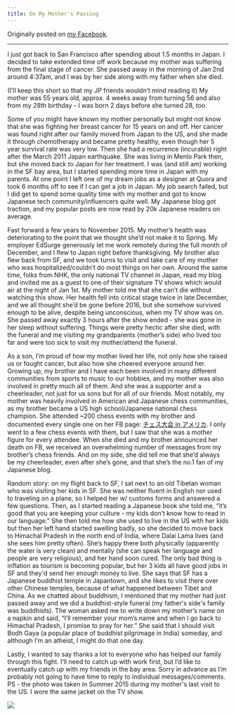 ```yaml
---
title: On My Mother's Passing
---
```


Originally posted on [my Facebook](https://www.facebook.com/photo.php?fbid=10200192531915811&set=a.2757499936481.2090742.1227210274&type=3&theater).

---

I just got back to San Francisco after spending about 1.5 months in Japan. I decided to take extended time off work because my mother was suffering from the final stage of cancer. She passed away in the morning of Jan 2nd around 4:37am, and I was by her side along with my father when she died.

(I’ll keep this short so that my JP friends wouldn’t mind reading it) My mother was 55 years old, approx. 4 weeks away from turning 56 and also from my 28th birthday - I was born 2 days before she turned 28, too.

Some of you might have known my mother personally but might not know that she was fighting her breast cancer for 15 years on and off. Her cancer was found right after our family moved from Japan to the US, and she made it through chemotherapy and became pretty healthy, even though her 5 year survival rate was very low. Then she had a recurrence (incurable) right after the March 2011 Japan earthquake. She was living in Menlo Park then, but she moved back to Japan for her treatment. I was (and still am) working in the SF bay area, but I started spending more time in Japan with my parents. At one point I left one of my dream jobs as a designer at Quora and took 6 months off to see if I can get a job in Japan. My job search failed, but I did get to spend some quality time with my mother and got to know Japanese tech community/influencers quite well. My Japanese blog got traction, and my popular posts are now read by 20k Japanese readers on average.

Fast forward a few years to November 2015. My mother’s health was deteriorating to the point that we thought she’d not make it to Spring. My employer EdSurge generously let me work remotely during the full month of December, and I flew to Japan right before thanksgiving. My brother also flew back from SF, and we took turns to visit and take care of my mother who was hospitalized/couldn’t do most things on her own. Around the same time, folks from NHK, the only national TV channel in Japan, read my blog and invited me as a guest to one of their signature TV shows which would air at the night of Jan 1st. My mother told me that she can’t die without watching this show. Her health fell into critical stage twice in late December, and we all thought she’d be gone before 2016, but she somehow survived enough to be alive, despite being unconscious, when my TV show was on. She passed away exactly 3 hours after the show ended - she was gone in her sleep without suffering. Things were pretty hectic after she died, with the funeral and me visiting my grandparents (mother’s side) who lived too far and were too sick to visit my mother/attend the funeral.

As a son, I’m proud of how my mother lived her life, not only how she raised us or fought cancer, but also how she cheered everyone around her. Growing up, my brother and I have each been involved in many different communities from sports to music to our hobbies, and my mother was also involved in pretty much all of them. And she was a supporter and a cheerleader, not just for us sons but for all of our friends. Most notably, my mother was heavily involved in American and Japanese chess communities, as my brother became a US high school/Japanese national chess champion. She attended ~200 chess events with my brother and documented every single one on her FB page: [チェス大会 in アメリカ](https://www.facebook.com/churchillchess/). I only went to a few chess events with them, but I saw that she was a mother figure for every attendee. When she died and my brother announced her death on FB, we received an overwhelming number of messages from my brother’s chess friends. And on my side, she did tell me that she’d always be my cheerleader, even after she’s gone, and that she’s the no.1 fan of my Japanese blog.

Random story: on my flight back to SF, I sat next to an old Tibetan woman who was visiting her kids in SF. She was neither fluent in English nor used to traveling on a plane, so I helped her w/ customs forms and answered a few questions. Then, as I started reading a Japanese book she told me, “it’s good that you are keeping your culture - my kids don’t know how to read in our language.” She then told me how she used to live in the US with her kids but then her left hand started swelling badly, so she decided to move back to Himachal Pradesh in the north end of India, where Dalai Lama lives (and she sees him pretty often). She’s happy there both physically (apparently the water is very clean) and mentally (she can speak her language and people are very religious), and her hand soon cured. The only bad thing is inflation as tourism is becoming popular, but her 3 kids all have good jobs in SF and they'd send her enough money to live. She says that SF has a Japanese buddhist temple in Japantown, and she likes to visit there over other Chinese temples, because of what happened between Tibet and China. As we chatted about buddhism, I mentioned that my mother had just passed away and we did a buddhist-style funeral (my father's side's family was buddhists). The woman asked me to write down my mother’s name on a napkin and said, “I’ll remember your mom’s name and when I go back to Himachal Pradesh, I promise to pray for her.” She said that I should visit Bodh Gaya (a popular place of buddhist pilgrimage in India) someday, and although I’m an atheist, I might do that one day.

Lastly, I wanted to say thanks a lot to everyone who has helped our family through this fight. I’ll need to catch up with work first, but I’d like to eventually catch up with my friends in the bay area. Sorry in advance as I’m probably not going to have time to reply to individual messages/comments. PS - the photo was taken in Summer 2015 during my mother's last visit to the US. I wore the same jacket on the TV show.

![](http://chibicode.com/assets/images/mom-passing/with-mom.jpg)

